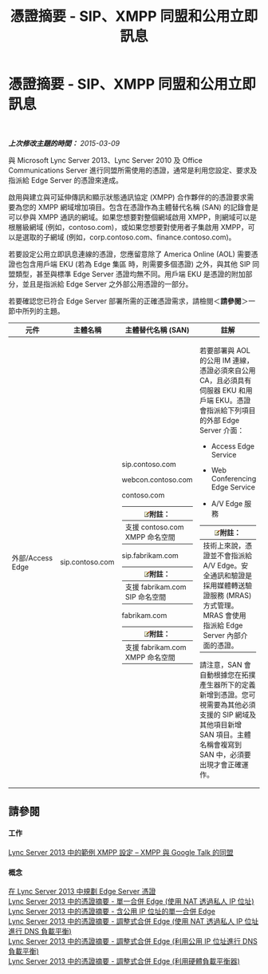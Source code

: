 ﻿---
title: 憑證摘要 - SIP、XMPP 同盟和公用立即訊息
TOCTitle: 憑證摘要 - SIP、XMPP 同盟和公用立即訊息
ms:assetid: 933d6351-cfa6-4432-b3ed-1aff3ac92065
ms:mtpsurl: https://technet.microsoft.com/zh-tw/library/JJ618372(v=OCS.15)
ms:contentKeyID: 49291684
ms.date: 08/10/2015
mtps_version: v=OCS.15
ms.translationtype: HT
---

# 憑證摘要 - SIP、XMPP 同盟和公用立即訊息

 

_**上次修改主題的時間：** 2015-03-09_

與 Microsoft Lync Server 2013、Lync Server 2010 及 Office Communications Server 進行同盟所需使用的憑證，通常是利用您設定、要求及指派給 Edge Server 的憑證來達成。

啟用與建立與可延伸傳訊和顯示狀態通訊協定 (XMPP) 合作夥伴的的憑證要求需要為您的 XMPP 網域增加項目。包含在憑證作為主體替代名稱 (SAN) 的記錄會是可以參與 XMPP 通訊的網域。如果您想要對整個網域啟用 XMPP，則網域可以是根層級網域 (例如，contoso.com)，或如果您想要對使用者子集啟用 XMPP，可以是選取的子網域 (例如，corp.contoso.com、finance.contoso.com)。

若要設定公用立即訊息連線的憑證，您應留意除了 America Online (AOL) 需要憑證也包含用戶端 EKU (若為 Edge 集區 時，則需要多個憑證) 之外，與其他 SIP 同盟類型，甚至與標準 Edge Server 憑證均無不同。用戶端 EKU 是憑證的附加部分，並且是指派給 Edge Server 之外部公用憑證的一部分。

若要確認您已符合 Edge Server 部署所需的正確憑證需求，請檢閱＜**請參閱**＞一節中所列的主題。



<table>
<colgroup>
<col style="width: 25%" />
<col style="width: 25%" />
<col style="width: 25%" />
<col style="width: 25%" />
</colgroup>
<thead>
<tr class="header">
<th>元件</th>
<th>主體名稱</th>
<th>主體替代名稱 (SAN)</th>
<th>註解</th>
</tr>
</thead>
<tbody>
<tr class="odd">
<td><p>外部/Access Edge</p></td>
<td><p>sip.contoso.com</p></td>
<td><p>sip.contoso.com</p>
<p>webcon.contoso.com</p>
<p>contoso.com</p>
<div class="alert">
<table>
<thead>
<tr class="header">
<th><img src="images/Gg398811.note(OCS.15).gif" title="note" alt="note" />附註：</th>
</tr>
</thead>
<tbody>
<tr class="odd">
<td>支援 contoso.com XMPP 命名空間</td>
</tr>
</tbody>
</table>

</div>
<p>sip.fabrikam.com</p>
<div class="alert">
<table>
<thead>
<tr class="header">
<th><img src="images/Gg398811.note(OCS.15).gif" title="note" alt="note" />附註：</th>
</tr>
</thead>
<tbody>
<tr class="odd">
<td>支援 fabrikam.com SIP 命名空間</td>
</tr>
</tbody>
</table>

</div>
<p>fabrikam.com</p>
<div class="alert">
<table>
<thead>
<tr class="header">
<th><img src="images/Gg398811.note(OCS.15).gif" title="note" alt="note" />附註：</th>
</tr>
</thead>
<tbody>
<tr class="odd">
<td>支援 fabrikam.com XMPP 命名空間</td>
</tr>
</tbody>
</table>

</div></td>
<td><p>若要部署與 AOL 的公用 IM 連線，憑證必須來自公用 CA，且必須具有伺服器 EKU 和用戶端 EKU。憑證會指派給下列項目的外部 Edge Server 介面：</p>
<ul>
<li><p>Access Edge Service</p></li>
<li><p>Web Conferencing Edge Service</p></li>
<li><p>A/V Edge 服務</p></li>
</ul>
<div class="alert">
<table>
<thead>
<tr class="header">
<th><img src="images/Gg398811.note(OCS.15).gif" title="note" alt="note" />附註：</th>
</tr>
</thead>
<tbody>
<tr class="odd">
<td>技術上來說，憑證並不會指派給 A/V Edge。安全通訊和驗證是採用媒體轉送驗證服務 (MRAS) 方式管理。MRAS 會使用指派給 Edge Server 內部介面的憑證。</td>
</tr>
</tbody>
</table>

</div>
<p>請注意，SAN 會自動根據您在拓撲產生器所下的定義新增到憑證。您可視需要為其他必須支援的 SIP 網域及其他項目新增 SAN 項目。主體名稱會複寫到 SAN 中，必須要出現才會正確運作。</p></td>
</tr>
</tbody>
</table>


## 請參閱

#### 工作

[Lync Server 2013 中的範例 XMPP 設定 – XMPP 與 Google Talk 的同盟](lync-server-2013-example-xmpp-configuration-–-xmpp-federation-with-google-talk.md)  

#### 概念

[在 Lync Server 2013 中規劃 Edge Server 憑證](lync-server-2013-plan-for-edge-server-certificates.md)  
[Lync Server 2013 中的憑證摘要 - 單一合併 Edge (使用 NAT 透過私人 IP 位址)](lync-server-2013-certificate-summary-single-consolidated-edge-with-private-ip-addresses-using-nat.md)  
[Lync Server 2013 中的憑證摘要 - 含公用 IP 位址的單一合併 Edge](lync-server-2013-certificate-summary-single-consolidated-edge-with-public-ip-addresses.md)  
[Lync Server 2013 中的憑證摘要 - 調整式合併 Edge (使用 NAT 透過私人 IP 位址進行 DNS 負載平衡)](lync-server-2013-certificate-summary-scaled-consolidated-edge-dns-load-balancing-with-private-ip-addresses-using-nat.md)  
[Lync Server 2013 中的憑證摘要 - 調整式合併 Edge (利用公用 IP 位址進行 DNS 負載平衡)](lync-server-2013-certificate-summary-scaled-consolidated-edge-dns-load-balancing-with-public-ip-addresses.md)  
[Lync Server 2013 中的憑證摘要 - 調整式合併 Edge (利用硬體負載平衡器)](lync-server-2013-certificate-summary-scaled-consolidated-edge-with-hardware-load-balancers.md)

